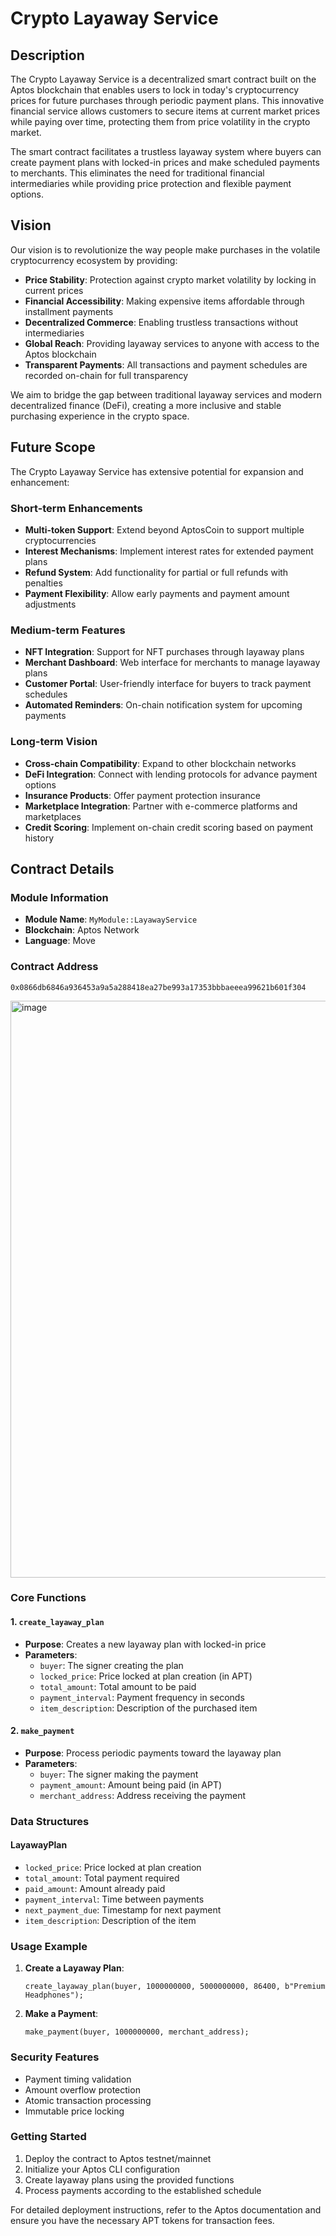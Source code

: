 # Crypto Layaway Service

## Description

The Crypto Layaway Service is a decentralized smart contract built on the Aptos blockchain that enables users to lock in today's cryptocurrency prices for future purchases through periodic payment plans. This innovative financial service allows customers to secure items at current market prices while paying over time, protecting them from price volatility in the crypto market.

The smart contract facilitates a trustless layaway system where buyers can create payment plans with locked-in prices and make scheduled payments to merchants. This eliminates the need for traditional financial intermediaries while providing price protection and flexible payment options.

## Vision

Our vision is to revolutionize the way people make purchases in the volatile cryptocurrency ecosystem by providing:

- **Price Stability**: Protection against crypto market volatility by locking in current prices
- **Financial Accessibility**: Making expensive items affordable through installment payments
- **Decentralized Commerce**: Enabling trustless transactions without intermediaries
- **Global Reach**: Providing layaway services to anyone with access to the Aptos blockchain
- **Transparent Payments**: All transactions and payment schedules are recorded on-chain for full transparency

We aim to bridge the gap between traditional layaway services and modern decentralized finance (DeFi), creating a more inclusive and stable purchasing experience in the crypto space.

## Future Scope

The Crypto Layaway Service has extensive potential for expansion and enhancement:

### Short-term Enhancements
- **Multi-token Support**: Extend beyond AptosCoin to support multiple cryptocurrencies
- **Interest Mechanisms**: Implement interest rates for extended payment plans
- **Refund System**: Add functionality for partial or full refunds with penalties
- **Payment Flexibility**: Allow early payments and payment amount adjustments

### Medium-term Features
- **NFT Integration**: Support for NFT purchases through layaway plans
- **Merchant Dashboard**: Web interface for merchants to manage layaway plans
- **Customer Portal**: User-friendly interface for buyers to track payment schedules
- **Automated Reminders**: On-chain notification system for upcoming payments

### Long-term Vision
- **Cross-chain Compatibility**: Expand to other blockchain networks
- **DeFi Integration**: Connect with lending protocols for advance payment options
- **Insurance Products**: Offer payment protection insurance
- **Marketplace Integration**: Partner with e-commerce platforms and marketplaces
- **Credit Scoring**: Implement on-chain credit scoring based on payment history

## Contract Details

### Module Information
- **Module Name**: `MyModule::LayawayService`
- **Blockchain**: Aptos Network
- **Language**: Move

### Contract Address
```
0x0866db6846a936453a9a5a288418ea27be993a17353bbbaeeea99621b601f304
```
<img width="1913" height="923" alt="image" src="https://github.com/user-attachments/assets/dc1fa902-2161-4e16-9885-9b23d8aa7df9" />

### Core Functions

#### 1. `create_layaway_plan`
- **Purpose**: Creates a new layaway plan with locked-in price
- **Parameters**:
  - `buyer`: The signer creating the plan
  - `locked_price`: Price locked at plan creation (in APT)
  - `total_amount`: Total amount to be paid
  - `payment_interval`: Payment frequency in seconds
  - `item_description`: Description of the purchased item

#### 2. `make_payment`
- **Purpose**: Process periodic payments toward the layaway plan
- **Parameters**:
  - `buyer`: The signer making the payment
  - `payment_amount`: Amount being paid (in APT)
  - `merchant_address`: Address receiving the payment

### Data Structures

#### LayawayPlan
- `locked_price`: Price locked at plan creation
- `total_amount`: Total payment required
- `paid_amount`: Amount already paid
- `payment_interval`: Time between payments
- `next_payment_due`: Timestamp for next payment
- `item_description`: Description of the item

### Usage Example

1. **Create a Layaway Plan**:
   ```move
   create_layaway_plan(buyer, 1000000000, 5000000000, 86400, b"Premium Headphones");
   ```

2. **Make a Payment**:
   ```move
   make_payment(buyer, 1000000000, merchant_address);
   ```

### Security Features
- Payment timing validation
- Amount overflow protection
- Atomic transaction processing
- Immutable price locking

### Getting Started

1. Deploy the contract to Aptos testnet/mainnet
2. Initialize your Aptos CLI configuration
3. Create layaway plans using the provided functions
4. Process payments according to the established schedule

For detailed deployment instructions, refer to the Aptos documentation and ensure you have the necessary APT tokens for transaction fees.
